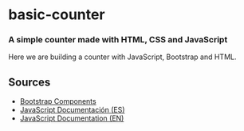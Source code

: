 # basic-counter
### A simple counter made with HTML, CSS and JavaScript

Here we are building a counter with JavaScript, Bootstrap and HTML.

## Sources
- [Bootstrap Components](https://getbootstrap.com/docs/3.3/components/)
- [JavaScript Documentación (ES)](https://developer.mozilla.org/es/docs/Web/JavaScript)
- [JavaScript Documentation (EN)](https://developer.mozilla.org/en-US/docs/Web/JavaScript)
